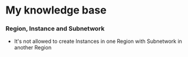 # My knowledge base 

### Region, Instance and Subnetwork

* It's not allowed to create Instances in one Region with Subnetwork in another Region 

